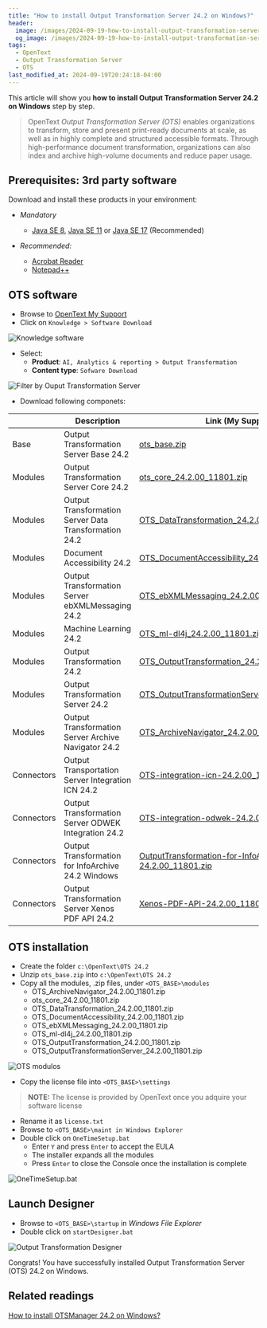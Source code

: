 ```yaml
---
title: "How to install Output Transformation Server 24.2 on Windows?"
header:
  image: /images/2024-09-19-how-to-install-output-transformation-server-24-2-on-windows/08-Output-Transformation-Designer.png
  og_image: /images/2024-09-19-how-to-install-output-transformation-server-24-2-on-windows/08-Output-Transformation-Designer.png
tags:
  - OpenText
  - Output Transformation Server
  - OTS
last_modified_at: 2024-09-19T20:24:18-04:00
---
```


This article will show you **how to install Output Transformation Server 24.2 on Windows** step by step.

> OpenText *Output Transformation Server (OTS)* enables organizations to transform, store and present 
> print-ready documents at scale, as well as in highly complete and structured accessible formats. 
> Through high-performance document transformation, organizations can also index and archive 
> high-volume documents and reduce paper usage.

## Prerequisites: 3rd party software

Download and install these products in your environment:

   - *Mandatory*
      - [Java SE 8](https://jdk.java.net/java-se-ri/8-MR5), [Java SE 11](https://jdk.java.net/java-se-ri/11-MR2) or [Java SE 17](https://jdk.java.net/java-se-ri/17) (Recommended)

   - *Recommended:*
	  - [Acrobat Reader](https://get.adobe.com/reader/)
	  - [Notepad++](https://notepad-plus-plus.org/downloads/)

## OTS software 

 - Browse to [OpenText My Support](https://support.opentext.com)
 - Click on `Knowledge > Software Download`

![Knowledge software](/images/2024-09-19-how-to-install-output-transformation-server-24-2-on-windows/01-knowledge-software.png)

   - Select:
      - **Product**: `AI, Analytics & reporting > Output Transformation`
      - **Content type**:  `Sofware Download`

![Filter by Ouput Transformation Server](/images/2024-09-19-how-to-install-output-transformation-server-24-2-on-windows/02-output-transformation-server-filter.png)

 - Download following componets:

|               | Description                                           | Link (My Support)                                                                                              |
| ------------- | ----------------------------------------------------- | -------------------------------------------------------------------------------------------------------------- |
| Base          | Output Transformation Server Base 24.2                | [ots_base.zip](https://support.opentext.com/csm?id=kb_article_view&sys_kb_id=debb7ccb47750e10fd2258e5536d4372) |
| Modules       | Output Transformation Server Core 24.2                | [ots_core_24.2.00_11801.zip](https://support.opentext.com/csm?id=kb_article_view&sys_kb_id=b9faf84747750e10fd2258e5536d4306) |
| Modules       | Output Transformation Server Data Transformation 24.2 | [OTS_DataTransformation_24.2.00_11801.zip](https://support.opentext.com/csm?id=kb_article_view&sys_kb_id=cadbb04f47750e10fd2258e5536d4382) |
| Modules       | Document Accessibility 24.2                           | [OTS_DocumentAccessibility_24.2.00_11801.zip](https://support.opentext.com/csm?sys_kb_id=b40c708f47750e10fd2258e5536d43f7&id=kb_article_view&sysparm_rank=1&sysparm_tsqueryId=c82a8b7d470a829018d18ba5536d431e) |
| Modules       | Output Transformation Server ebXMLMessaging 24.2      | [OTS_ebXMLMessaging_24.2.00_11801.zip](https://support.opentext.com/csm?id=kb_article_view&sys_kb_id=afcc740747b50e10fd2258e5536d432c) |
| Modules       | Machine Learning 24.2                                 | [OTS_ml-dl4j_24.2.00_11801.zip](https://support.opentext.com/csm?sys_kb_id=f72c740347b50e10fd2258e5536d43cb&id=kb_article_view&sysparm_rank=1&sysparm_tsqueryId=d5e9c33d470a829018d18ba5536d43c2) |
| Modules       | Output Transformation 24.2                            | [OTS_OutputTransformation_24.2.00_11801.zip](https://support.opentext.com/csm?sys_kb_id=3d5cb44347b50e10fd2258e5536d4320&id=kb_article_view&sysparm_rank=1&sysparm_tsqueryId=5be9936f47724690f69d90a5536d43c1) |
| Modules       | Output Transformation Server 24.2                     | [OTS_OutputTransformationServer_24.2.00_11801.zip](https://support.opentext.com/csm?id=kb_article_view&sys_kb_id=ab29bc0f47350e10fd2258e5536d4322) |
| Modules       | Output Transformation Server Archive Navigator 24.2   | [OTS_ArchiveNavigator_24.2.00_11801.zip](https://support.opentext.com/csm?id=kb_article_view&sys_kb_id=393a380347750e10fd2258e5536d43f9) |
| Connectors    | Output Transportation Server Integration ICN 24.2     | [OTS-integration-icn-24.2.00_11801.zip](https://support.opentext.com/csm?id=kb_article_view&sys_kb_id=d9fcf04747b50e10fd2258e5536d438d) |
| Connectors    | Output Transformation Server ODWEK Integration 24.2   | [OTS-integration-odwek-24.2.00_11801.zip](https://support.opentext.com/csm?id=kb_article_view&sys_kb_id=8b6dbc8747b50e10fd2258e5536d43a4) |
| Connectors    | Output Transformation for InfoArchive 24.2 Windows    | [OutputTransformation-for-InfoArchive-24.2.00_11801.zip](https://support.opentext.com/csm?sys_kb_id=5a2eb0cb47b50e10fd2258e5536d43d5&id=kb_article_view&sysparm_rank=1&sysparm_tsqueryId=a9badfaf47724690f69d90a5536d4363) |
| Connectors    | Output Transformation Server Xenos PDF API 24.2       | [Xenos-PDF-API-24.2.00_11801.zip](https://support.opentext.com/csm?id=kb_article_view&sys_kb_id=d7ae748f47b50e10fd2258e5536d43ce) |

## OTS installation

   - Create the folder `c:\OpenText\OTS 24.2`
   - Unzip `ots_base.zip` into `c:\OpenText\OTS 24.2`
   - Copy all the modules, .zip files, under `<OTS_BASE>\modules`
      - OTS_ArchiveNavigator_24.2.00_11801.zip
      - ots_core_24.2.00_11801.zip
      - OTS_DataTransformation_24.2.00_11801.zip
      - OTS_DocumentAccessibility_24.2.00_11801.zip
      - OTS_ebXMLMessaging_24.2.00_11801.zip
      - OTS_ml-dl4j_24.2.00_11801.zip
      - OTS_OutputTransformation_24.2.00_11801.zip
      - OTS_OutputTransformationServer_24.2.00_11801.zip

![OTS modulos](/images/2024-09-19-how-to-install-output-transformation-server-24-2-on-windows/03-ots-23_4_modules.png)

   - Copy the license file into `<OTS_BASE>\settings`
 
> **NOTE:** The license is provided by OpenText once you adquire your software license
 
   - Rename it as `license.txt`
   - Browse to `<OTS_BASE>\maint in Windows Explorer`
   - Double click on `OneTimeSetup.bat`
      - Enter `Y` and press `Enter` to accept the EULA
      - The installer expands all the modules
      - Press `Enter` to close the Console once the installation is complete

![OneTimeSetup.bat](/images/2024-09-19-how-to-install-output-transformation-server-24-2-on-windows/06-OneTimeSetup.bat.png)

## Launch Designer

   - Browse to `<OTS_BASE>\startup` in *Windows File Explorer*
   - Double click on `startDesigner.bat`

![Output Transformation Designer](/images/2024-09-19-how-to-install-output-transformation-server-24-2-on-windows/08-Output-Transformation-Designer.png)

Congrats! You have successfully installed Output Transformation Server (OTS) 24.2 on Windows.

## Related readings

[How to install OTSManager 24.2 on Windows?](/how-to-install-otsmanager-24-2-on-windows)
